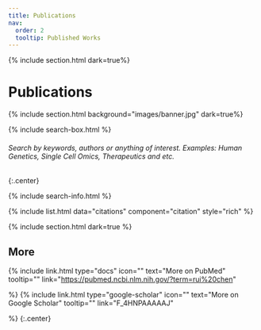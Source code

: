 ```yaml
---
title: Publications
nav:
  order: 2
  tooltip: Published Works
---
```


{% include section.html dark=true%}
# <i class="fas fa-book-open fa-lg"></i>Publications

{% include section.html background="images/banner.jpg" dark=true%}

{% include search-box.html %}
###### Search by keywords, authors or anything of interest. Examples: Human Genetics, Single Cell Omics, Therapeutics and etc.
 {:.center}

{% include search-info.html %}

{% include list.html data="citations" component="citation" style="rich" %}

{% include section.html dark=true %}
## <i class="fas fa-book-open fa-lg"></i>More
{%
  include link.html
  type="docs"
  icon=""
  text="More on PubMed"
  tooltip=""
  link="https://pubmed.ncbi.nlm.nih.gov/?term=rui%20chen"
  
%}
{%
  include link.html
  type="google-scholar"
  icon=""
  text="More on Google Scholar"
  tooltip=""
  link="F_4HNPAAAAAJ"
  
%}
{:.center}
